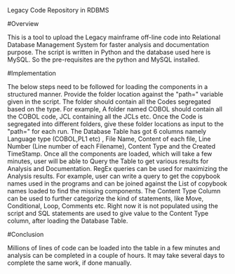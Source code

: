 Legacy Code Repository in RDBMS


#Overview

This is a tool to upload the Legacy mainframe off-line code into Relational Database Management System for faster analysis and documentation purpose.
The script is written in Python and the database used here is MySQL. 
So the pre-requisites are the python and MySQL installed.

#Implementation

The below steps need to be followed for loading the components in a structured manner.
Provide the folder location against the "path=" variable given in the script.
The folder should contain all the Codes segregated based on the type.
For example, A folder named COBOL should contain all the COBOL code, JCL containing all the JCLs etc.
Once the Code is segregated into different folders, give these folder locations as input to the "path=" for each run.
The Database Table has got 6 columns namely Language type (COBOL,PL1 etc) , File Name, Content of each file, Line Number (Line number of each Filename), Content Type and the Created TimeStamp.
Once all the components are loaded, which will take a few minutes, user will be able to Query the Table to get various results for Analysis and Documentation.
RegEx queries can be used for maximizing the Analysis results.
For example, user can write a query to get the copybook names used in the programs and can be joined against the List of copybook names loaded to find the missing components.
The Content Type Column can be used to further categorize the kind of statements, like Move, Conditional, Loop, Comments etc.
Right now it is not populated using the script and SQL statements are used to give value to the Content Type column, after loading the Database Table.

#Conclusion

Millions of lines of code can be loaded into the table in a few minutes and analysis can be completed in a couple of hours.
It may take several days to complete the same work, if done manually.

